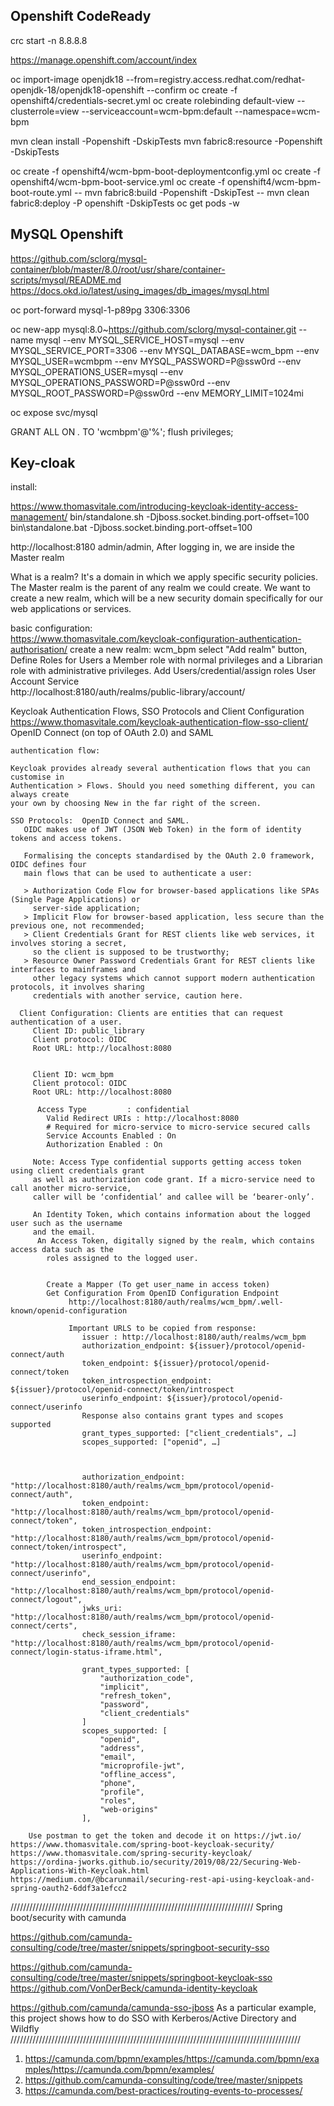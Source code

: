 ## Openshift CodeReady
crc start -n 8.8.8.8

https://manage.openshift.com/account/index

oc import-image openjdk18 --from=registry.access.redhat.com/redhat-openjdk-18/openjdk18-openshift --confirm
oc create -f openshift4/credentials-secret.yml
oc create rolebinding default-view --clusterrole=view --serviceaccount=wcm-bpm:default --namespace=wcm-bpm

mvn clean install -Popenshift -DskipTests
mvn fabric8:resource -Popenshift  -DskipTests

oc create -f openshift4/wcm-bpm-boot-deploymentconfig.yml
oc create -f openshift4/wcm-bpm-boot-service.yml
oc create -f openshift4/wcm-bpm-boot-route.yml
-- mvn fabric8:build -Popenshift  -DskipTest
-- mvn clean fabric8:deploy -P openshift  -DskipTests
oc get pods -w


## MySQL Openshift
 https://github.com/sclorg/mysql-container/blob/master/8.0/root/usr/share/container-scripts/mysql/README.md
 https://docs.okd.io/latest/using_images/db_images/mysql.html
 
oc port-forward mysql-1-p89pg 3306:3306

oc new-app mysql:8.0~https://github.com/sclorg/mysql-container.git --name mysql --env MYSQL_SERVICE_HOST=mysql --env MYSQL_SERVICE_PORT=3306 --env MYSQL_DATABASE=wcm_bpm --env MYSQL_USER=wcmbpm --env MYSQL_PASSWORD=P@ssw0rd --env MYSQL_OPERATIONS_USER=mysql --env MYSQL_OPERATIONS_PASSWORD=P@ssw0rd --env MYSQL_ROOT_PASSWORD=P@ssw0rd --env MEMORY_LIMIT=1024mi

oc expose svc/mysql

GRANT ALL ON *.* TO 'wcmbpm'@'%';
flush privileges;   
## Key-cloak

install:

https://www.thomasvitale.com/introducing-keycloak-identity-access-management/
   bin/standalone.sh -Djboss.socket.binding.port-offset=100
   bin\standalone.bat -Djboss.socket.binding.port-offset=100
   
   http://localhost:8180
   admin/admin, After logging in, we are inside the Master realm

   What is a realm? It's a domain in which we apply specific security policies. The Master realm is the parent 
   of any realm we could   create. We want to create a new realm, which will be a new security domain specifically 
   for our web applications or services.
   
   
basic configuration:   
https://www.thomasvitale.com/keycloak-configuration-authentication-authorisation/
create a new realm: wcm_bpm
    select "Add realm" button,
Define Roles for Users
     a Member role with normal privileges and a Librarian role with administrative privileges.
Add Users/credential/assign roles
User Account Service   
    http://localhost:8180/auth/realms/public-library/account/
    
Keycloak Authentication Flows, SSO Protocols and Client Configuration
    https://www.thomasvitale.com/keycloak-authentication-flow-sso-client/
        OpenID Connect (on top of OAuth 2.0) and SAML     
     
    authentication flow:
       
    Keycloak provides already several authentication flows that you can customise in 
    Authentication > Flows. Should you need something different, you can always create 
    your own by choosing New in the far right of the screen.
    
    SSO Protocols:  OpenID Connect and SAML.
       OIDC makes use of JWT (JSON Web Token) in the form of identity tokens and access tokens.
    
       Formalising the concepts standardised by the OAuth 2.0 framework, OIDC defines four 
       main flows that can be used to authenticate a user:

       > Authorization Code Flow for browser-based applications like SPAs (Single Page Applications) or 
         server-side application;
       > Implicit Flow for browser-based application, less secure than the previous one, not recommended;
       > Client Credentials Grant for REST clients like web services, it involves storing a secret, 
         so the client is supposed to be trustworthy;
       > Resource Owner Password Credentials Grant for REST clients like interfaces to mainframes and 
         other legacy systems which cannot support modern authentication protocols, it involves sharing 
         credentials with another service, caution here.    
         
      Client Configuration: Clients are entities that can request authentication of a user.
         Client ID: public_library
         Client protocol: OIDC
         Root URL: http://localhost:8080
         
         
         Client ID: wcm_bpm
         Client protocol: OIDC
         Root URL: http://localhost:8080
         
          Access Type         : confidential
			Valid Redirect URIs : http://localhost:8080
			# Required for micro-service to micro-service secured calls
			Service Accounts Enabled : On
			Authorization Enabled : On
         
         Note: Access Type confidential supports getting access token using client credentials grant 
         as well as authorization code grant. If a micro-service need to call another micro-service, 
         caller will be ‘confidential’ and callee will be ‘bearer-only’.
         
         An Identity Token, which contains information about the logged user such as the username 
         and the email.
		  An Access Token, digitally signed by the realm, which contains access data such as the 
			roles assigned to the logged user.
			
			
			Create a Mapper (To get user_name in access token)
			Get Configuration From OpenID Configuration Endpoint
				 http://localhost:8180/auth/realms/wcm_bpm/.well-known/openid-configuration
				 
				 Important URLS to be copied from response:
					issuer : http://localhost:8180/auth/realms/wcm_bpm
					authorization_endpoint: ${issuer}/protocol/openid-connect/auth
					token_endpoint: ${issuer}/protocol/openid-connect/token
					token_introspection_endpoint: ${issuer}/protocol/openid-connect/token/introspect
					userinfo_endpoint: ${issuer}/protocol/openid-connect/userinfo
					Response also contains grant types and scopes supported
					grant_types_supported: ["client_credentials", …]
					scopes_supported: ["openid", …]
					
					
					
					authorization_endpoint: "http://localhost:8180/auth/realms/wcm_bpm/protocol/openid-connect/auth",
					token_endpoint: "http://localhost:8180/auth/realms/wcm_bpm/protocol/openid-connect/token",
					token_introspection_endpoint: "http://localhost:8180/auth/realms/wcm_bpm/protocol/openid-connect/token/introspect",
					userinfo_endpoint: "http://localhost:8180/auth/realms/wcm_bpm/protocol/openid-connect/userinfo",
					end_session_endpoint: "http://localhost:8180/auth/realms/wcm_bpm/protocol/openid-connect/logout",
					jwks_uri: "http://localhost:8180/auth/realms/wcm_bpm/protocol/openid-connect/certs",
					check_session_iframe: "http://localhost:8180/auth/realms/wcm_bpm/protocol/openid-connect/login-status-iframe.html",
					
					grant_types_supported: [
						"authorization_code",
						"implicit",
						"refresh_token",
						"password",
						"client_credentials"
					]
					scopes_supported: [
						"openid",
						"address",
						"email",
						"microprofile-jwt",
						"offline_access",
						"phone",
						"profile",
						"roles",
						"web-origins"
					],
					
		Use postman to get the token and decode it on https://jwt.io/
    https://www.thomasvitale.com/spring-boot-keycloak-security/
    https://www.thomasvitale.com/spring-security-keycloak/
    https://ordina-jworks.github.io/security/2019/08/22/Securing-Web-Applications-With-Keycloak.html
    https://medium.com/@bcarunmail/securing-rest-api-using-keycloak-and-spring-oauth2-6ddf3a1efcc2
/////////////////////////////////////////////////////////////////////////////
Spring boot/security with camunda

https://github.com/camunda-consulting/code/tree/master/snippets/springboot-security-sso

https://github.com/camunda-consulting/code/tree/master/snippets/springboot-keycloak-sso
https://github.com/VonDerBeck/camunda-identity-keycloak

https://github.com/camunda/camunda-sso-jboss
As a particular example, this project shows how to do SSO with Kerberos/Active Directory and Wildfly
////////////////////////////////////////////////////////////////////////////////////////////
1. https://camunda.com/bpmn/examples/https://camunda.com/bpmn/examples/https://camunda.com/bpmn/examples/
2. https://github.com/camunda-consulting/code/tree/master/snippets
3. https://camunda.com/best-practices/routing-events-to-processes/